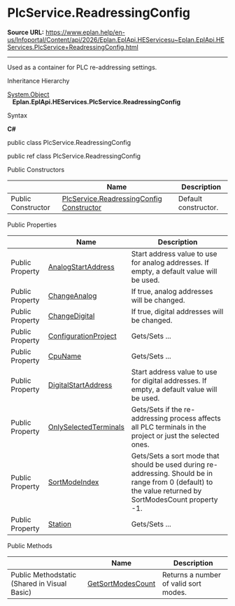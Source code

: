 # PlcService.ReadressingConfig

**Source URL:** https://www.eplan.help/en-us/Infoportal/Content/api/2026/Eplan.EplApi.HEServicesu~Eplan.EplApi.HEServices.PlcService+ReadressingConfig.html

---

Used as a container for PLC re-addressing settings.

Inheritance Hierarchy

[System.Object](#)  
   **Eplan.EplApi.HEServices.PlcService.ReadressingConfig**

Syntax

**C#**



public class PlcService.ReadressingConfig

public ref class PlcService.ReadressingConfig

Public Constructors

|  | Name | Description |
| --- | --- | --- |
| Public Constructor | [PlcService.ReadressingConfig Constructor](Eplan.EplApi.HEServicesu~Eplan.EplApi.HEServices.PlcService+ReadressingConfig~_ctor.html) | Default constructor. |



Public Properties

|  | Name | Description |
| --- | --- | --- |
| Public Property | [AnalogStartAddress](Eplan.EplApi.HEServicesu~Eplan.EplApi.HEServices.PlcService+ReadressingConfig~AnalogStartAddress.html) | Start address value to use for analog addresses. If empty, a default value will be used. |
| Public Property | [ChangeAnalog](Eplan.EplApi.HEServicesu~Eplan.EplApi.HEServices.PlcService+ReadressingConfig~ChangeAnalog.html) | If true, analog addresses will be changed. |
| Public Property | [ChangeDigital](Eplan.EplApi.HEServicesu~Eplan.EplApi.HEServices.PlcService+ReadressingConfig~ChangeDigital.html) | If true, digital addresses will be changed. |
| Public Property | [ConfigurationProject](Eplan.EplApi.HEServicesu~Eplan.EplApi.HEServices.PlcService+ReadressingConfig~ConfigurationProject.html) | Gets/Sets ... |
| Public Property | [CpuName](Eplan.EplApi.HEServicesu~Eplan.EplApi.HEServices.PlcService+ReadressingConfig~CpuName.html) | Gets/Sets ... |
| Public Property | [DigitalStartAddress](Eplan.EplApi.HEServicesu~Eplan.EplApi.HEServices.PlcService+ReadressingConfig~DigitalStartAddress.html) | Start address value to use for digital addresses. If empty, a default value will be used. |
| Public Property | [OnlySelectedTerminals](Eplan.EplApi.HEServicesu~Eplan.EplApi.HEServices.PlcService+ReadressingConfig~OnlySelectedTerminals.html) | Gets/Sets if the re-addressing process affects all PLC terminals in the project or just the selected ones. |
| Public Property | [SortModeIndex](Eplan.EplApi.HEServicesu~Eplan.EplApi.HEServices.PlcService+ReadressingConfig~SortModeIndex.html) | Gets/Sets a sort mode that should be used during re-addressing. Should be in range from 0 (default) to the value returned by SortModesCount property -1. |
| Public Property | [Station](Eplan.EplApi.HEServicesu~Eplan.EplApi.HEServices.PlcService+ReadressingConfig~Station.html) | Gets/Sets ... |



Public Methods

|  | Name | Description |
| --- | --- | --- |
| Public Methodstatic (Shared in Visual Basic) | [GetSortModesCount](Eplan.EplApi.HEServicesu~Eplan.EplApi.HEServices.PlcService+ReadressingConfig~GetSortModesCount.html) | Returns a number of valid sort modes. |


